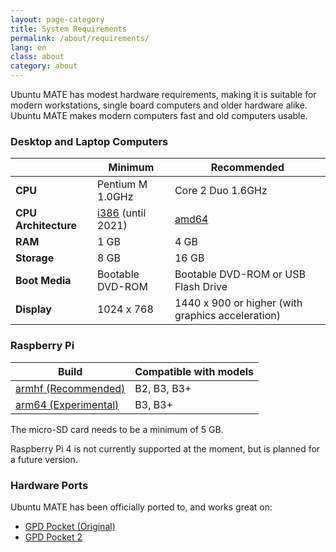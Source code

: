 ```yaml
---
layout: page-category
title: System Requirements
permalink: /about/requirements/
lang: en
class: about
category: about
---
```


Ubuntu MATE has modest hardware requirements, making it is suitable for modern
workstations, single board computers and older hardware alike. Ubuntu MATE
makes modern computers fast and old computers usable.

### Desktop and Laptop Computers

|                   | Minimum           | Recommended               |
| ----------------- | ----------------- | ------------------------- |
| **CPU**           | Pentium M 1.0GHz  | Core 2 Duo 1.6GHz
| **CPU Architecture** | [i386] (until 2021) | [amd64]
| **RAM**           | 1 GB              | 4 GB
| **Storage**       | 8 GB              | 16 GB
| **Boot Media**    | Bootable DVD-ROM  | Bootable DVD-ROM or USB Flash Drive
| **Display**       | 1024 x 768        | 1440 x 900 or higher (with graphics acceleration)


### Raspberry Pi

| Build                 | Compatible with models        |
| --------------------- | ----------------------------- |
| [armhf (Recommended)] | B2, B3, B3+
| [arm64 (Experimental)]| B3, B3+

[i386]: /download/i386/
[amd64]: /download/amd64/
[armhf (Recommended)]: /download/armhf/
[arm64 (Experimental)]: /download/arm64/

The micro-SD card needs to be a minimum of 5 GB.

Raspberry Pi 4 is not currently supported at the moment, but is planned for a future version.


### Hardware Ports

Ubuntu MATE has been officially ported to, and works great on:

* [GPD Pocket (Original)](/download/gpd_pocket/)
* [GPD Pocket 2](/download/gpd_pocket_2/)
